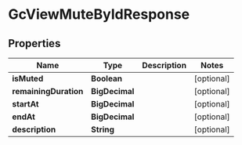 

# GcViewMuteByIdResponse


## Properties

Name | Type | Description | Notes
------------ | ------------- | ------------- | -------------
**isMuted** | **Boolean** |  |  [optional]
**remainingDuration** | **BigDecimal** |  |  [optional]
**startAt** | **BigDecimal** |  |  [optional]
**endAt** | **BigDecimal** |  |  [optional]
**description** | **String** |  |  [optional]



